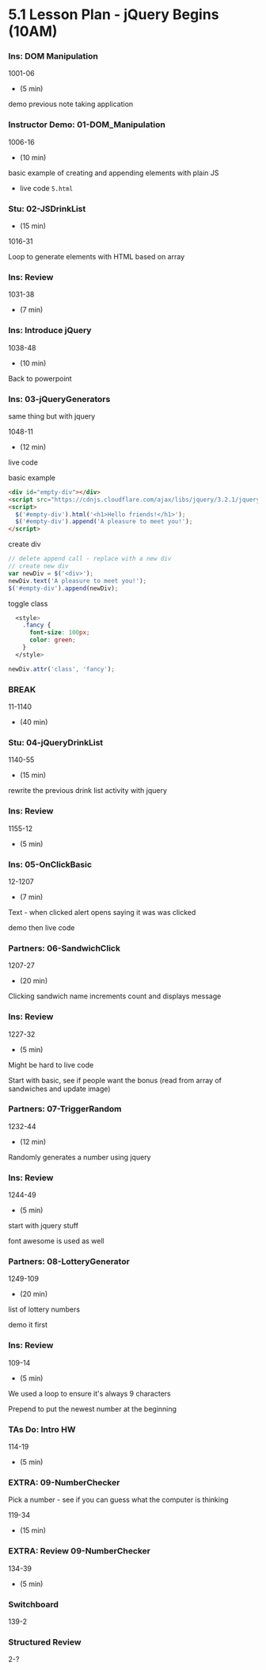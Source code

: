 # 5.1 Lesson Plan - jQuery Begins (10AM)

### Ins: DOM Manipulation

1001-06

- (5 min)

demo previous note taking application

### Instructor Demo: 01-DOM_Manipulation

1006-16

- (10 min)

basic example of creating and appending elements with plain JS

- live code `5.html`

### Stu: 02-JSDrinkList

- (15 min)

1016-31

Loop to generate elements with HTML based on array

### Ins: Review

1031-38

- (7 min)

### Ins: Introduce jQuery

1038-48

- (10 min)

Back to powerpoint

### Ins: 03-jQueryGenerators

same thing but with jquery

1048-11

- (12 min)

live code

basic example

```html
<div id="empty-div"></div>
<script src="https://cdnjs.cloudflare.com/ajax/libs/jquery/3.2.1/jquery.min.js"></script>
<script>
  $('#empty-div').html('<h1>Hello friends!</h1>');
  $('#empty-div').append('A pleasure to meet you!');
</script>
```

create div

```js
// delete append call - replace with a new div
// create new div
var newDiv = $('<div>');
newDiv.text('A pleasure to meet you!');
$('#empty-div').append(newDiv);
```

toggle class

```css
  <style>
    .fancy {
      font-size: 100px;
      color: green;
    }
  </style>
```

```js
newDiv.attr('class', 'fancy');
```

### BREAK

11-1140

- (40 min)

### Stu: 04-jQueryDrinkList

1140-55

- (15 min)

rewrite the previous drink list activity with jquery

### Ins: Review

1155-12

- (5 min)

### Ins: 05-OnClickBasic

12-1207

- (7 min)

Text - when clicked alert opens saying it was was clicked

demo then live code

### Partners: 06-SandwichClick

1207-27

- (20 min)

Clicking sandwich name increments count and displays message

### Ins: Review

1227-32

- (5 min)

Might be hard to live code

Start with basic, see if people want the bonus (read from array of sandwiches and update image)

### Partners: 07-TriggerRandom

1232-44

- (12 min)

Randomly generates a number using jquery

### Ins: Review

1244-49

- (5 min)

start with jquery stuff

font awesome is used as well

### Partners: 08-LotteryGenerator

1249-109

- (20 min)

list of lottery numbers

demo it first

### Ins: Review

109-14

- (5 min)

We used a loop to ensure it's always 9 characters

Prepend to put the newest number at the beginning

### TAs Do: Intro HW

114-19

- (5 min)

### EXTRA: 09-NumberChecker

Pick a number - see if you can guess what the computer is thinking

119-34

- (15 min)

### EXTRA: Review 09-NumberChecker

134-39

- (5 min)

### Switchboard

139-2

### Structured Review

2-?
